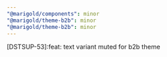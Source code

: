 ```yaml
---
"@marigold/components": minor
"@marigold/theme-b2b": minor
"@marigold/theme-b2b": minor
---
```


[DSTSUP-53]:feat: text variant muted for b2b theme
